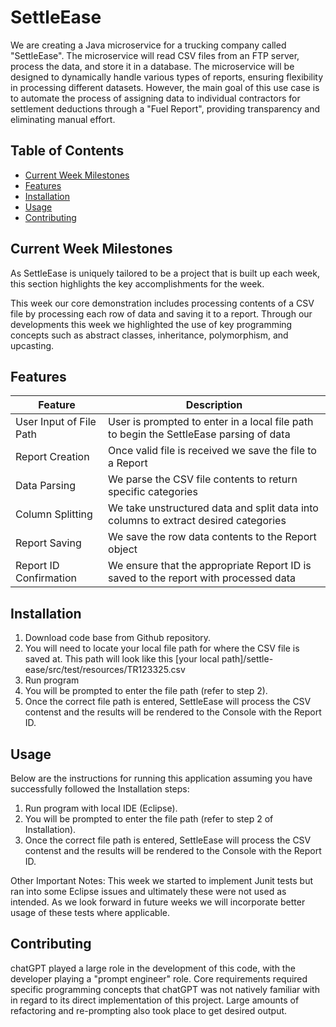 # SettleEase

We are creating a Java microservice for a trucking company called "SettleEase". The microservice will read CSV files from an FTP server, process the data, and store it in a database. The microservice will be designed to dynamically handle various types of reports, ensuring flexibility in processing different datasets. However, the main goal of this use case is to automate the process of assigning data to individual contractors for settlement deductions through a "Fuel Report", providing transparency and eliminating manual effort.


## Table of Contents

- [Current Week Milestones](#current-week-milestones)
- [Features](#features)
- [Installation](#installation)
- [Usage](#usage)
- [Contributing](#contributing)


## <a id="current-week-milestones"></a>Current Week Milestones

As SettleEase is uniquely tailored to be a project that is built up each week, this section highlights the key accomplishments for the week. 

This week our core demonstration includes processing contents of a CSV file by processing each row of data and saving it to a report. Through our developments this week we highlighted the use of key programming concepts such as abstract classes, inheritance, polymorphism, and upcasting.


## <a id="features"></a>Features

| Feature | Description |
|---------|-------------|
| User Input of File Path | User is prompted to enter in a local file path to begin the SettleEase parsing of data |
| Report Creation | Once valid file is received we save the file to a Report |
| Data Parsing | We parse the CSV file contents to return specific categories |
| Column Splitting | We take unstructured data and split data into columns to extract desired categories |
| Report Saving | We save the row data contents to the Report object |
| Report ID Confirmation | We ensure that the appropriate Report ID is saved to the report with processed data |



## <a id="installation"></a>Installation

1. Download code base from Github repository.
2. You will need to locate your local file path for where the CSV file is saved at. This path will look like this [your local path]/settle-ease/src/test/resources/TR123325.csv
3. Run program
4. You will be prompted to enter the file path (refer to step 2).
5. Once the correct file path is entered, SettleEase will process the CSV contenst and the results will be rendered to the Console with the Report ID.


## <a id="usage"></a>Usage
Below are the instructions for running this application assuming you have successfully followed the Installation steps:

1. Run program with local IDE (Eclipse).
2. You will be prompted to enter the file path (refer to step 2 of Installation).
3. Once the correct file path is entered, SettleEase will process the CSV contenst and the results will be rendered to the Console with the Report ID.

Other Important Notes:
This week we started to implement Junit tests but ran into some Eclipse issues and ultimately these were not used as intended. As we look forward in future weeks we will incorporate better usage of these tests where applicable.


## <a id="contributing"></a>Contributing

chatGPT played a large role in the development of this code, with the developer playing a "prompt engineer" role. Core requirements required specific programming concepts that chatGPT was not natively familiar with in regard to its direct implementation of this project. Large amounts of refactoring and re-prompting also took place to get desired output.


